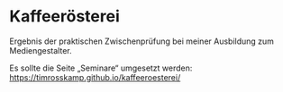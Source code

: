 # Kaffeerösterei

Ergebnis der praktischen Zwischenprüfung bei meiner Ausbildung zum Mediengestalter.

Es sollte die Seite „Seminare“ umgesetzt werden: https://timrosskamp.github.io/kaffeeroesterei/ 

